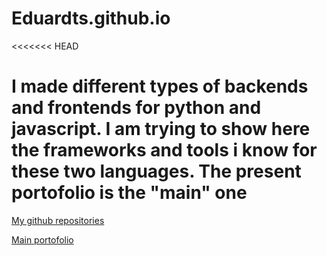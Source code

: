 # Eduardts.github.io
<<<<<<< HEAD

I made different types of backends and frontends for python and javascript. I am trying to show here the frameworks and tools i know for these two languages. The present portofolio is the "main" one
=======
[My github repositories](https://github.com/Eduardts?tab=repositories&q=&type=&language=&sort=name)

[Main portofolio](https://main-portofolio-q5gq64pgv972vgv-3000.app.github.dev/MAIN-portofolio)
